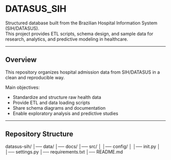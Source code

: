# DATASUS_SIH

Structured database built from the Brazilian Hospital Information System (SIH/DATASUS).  
This project provides ETL scripts, schema design, and sample data for research, analytics, and predictive modeling in healthcare.

---

## Overview
This repository organizes hospital admission data from SIH/DATASUS in a clean and reproducible way.

Main objectives:
- Standardize and structure raw health data
- Provide ETL and data loading scripts
- Share schema diagrams and documentation
- Enable exploratory analysis and predictive studies

---

## Repository Structure

datasus-sih/
│── data/
│── docs/
│── src/
│ │── config/
│ │── init.py
│ │── settings.py
│── requirements.txt
│── README.md
